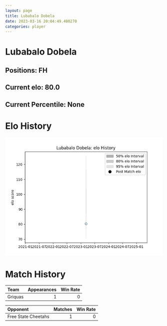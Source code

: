 ```yaml
---  
layout: page  
title: Lubabalo Dobela  
date: 2023-03-16 20:04:49.400270  
categories: player  
---
```

# Lubabalo Dobela

## Positions: FH

## Current elo: 80.0

## Current Percentile: None

# Elo History


![elo history](history_LubabaloDobela.png)
# Match History


| Team    |   Appearances |   Win Rate |
|:--------|--------------:|-----------:|
| Griquas |             1 |          0 |

| Opponent            |   Matches |   Win Rate |
|:--------------------|----------:|-----------:|
| Free State Cheetahs |         1 |          0 |